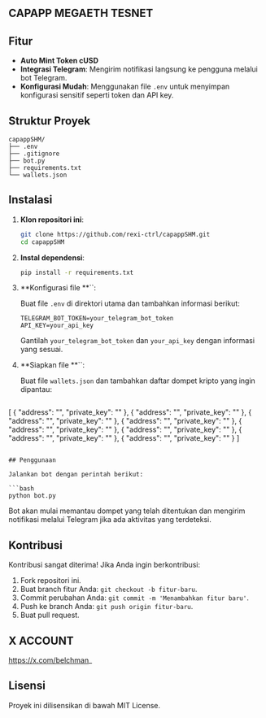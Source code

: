 ## CAPAPP MEGAETH TESNET

## Fitur

- **Auto Mint Token cUSD**
- **Integrasi Telegram**: Mengirim notifikasi langsung ke pengguna melalui bot Telegram.
- **Konfigurasi Mudah**: Menggunakan file `.env` untuk menyimpan konfigurasi sensitif seperti token dan API key.

## Struktur Proyek

```
capappSHM/
├── .env               
├── .gitignore         
├── bot.py             
├── requirements.txt   
└── wallets.json       
```

## Instalasi

1. **Klon repositori ini**:

   ```bash
   git clone https://github.com/rexi-ctrl/capappSHM.git
   cd capappSHM
   ```

2. **Instal dependensi**:

   ```bash
   pip install -r requirements.txt
   ```

3. **Konfigurasi file **``:

   Buat file `.env` di direktori utama dan tambahkan informasi berikut:

   ```env
   TELEGRAM_BOT_TOKEN=your_telegram_bot_token
   API_KEY=your_api_key
   ```

   Gantilah `your_telegram_bot_token` dan `your_api_key` dengan informasi yang sesuai.

5. **Siapkan file **``:

   Buat file `wallets.json` dan tambahkan daftar dompet kripto yang ingin dipantau:

   ```json
[
  { "address": "", "private_key": "" },
  { "address": "", "private_key": "" },
  { "address": "", "private_key": "" },
  { "address": "", "private_key": "" },
  { "address": "", "private_key": "" },
  { "address": "", "private_key": "" },
  { "address": "", "private_key": "" },
  { "address": "", "private_key": "" }
]
   ```

## Penggunaan

Jalankan bot dengan perintah berikut:

```bash
python bot.py
```

Bot akan mulai memantau dompet yang telah ditentukan dan mengirim notifikasi melalui Telegram jika ada aktivitas yang terdeteksi.

## Kontribusi

Kontribusi sangat diterima! Jika Anda ingin berkontribusi:

1. Fork repositori ini.
2. Buat branch fitur Anda: `git checkout -b fitur-baru`.
3. Commit perubahan Anda: `git commit -m 'Menambahkan fitur baru'`.
4. Push ke branch Anda: `git push origin fitur-baru`.
5. Buat pull request.

## X ACCOUNT

https://x.com/belchman_

## Lisensi

Proyek ini dilisensikan di bawah MIT License.


